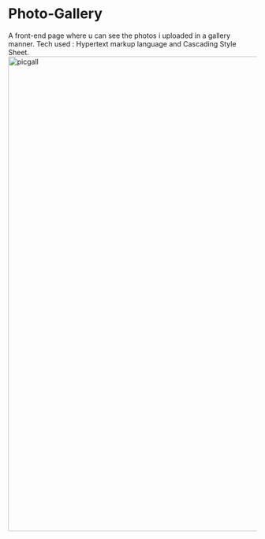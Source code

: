 # Photo-Gallery
A front-end page where u can see the photos i uploaded in a gallery manner. Tech used : Hypertext markup language and Cascading Style Sheet.
<img width="1844" height="964" alt="picgall" src="https://github.com/user-attachments/assets/f082793e-087c-425e-adf2-a8e65172a951" />
